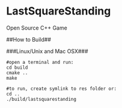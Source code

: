 LastSquareStanding
==
Open Source C++ Game

##How to Build##

###Linux/Unix and Mac OSX###
```shell
#open a terminal and run:
cd build
cmake ..
make

#to run, create symlink to res folder or:
cd ..
./build/lastsquarestanding
```

